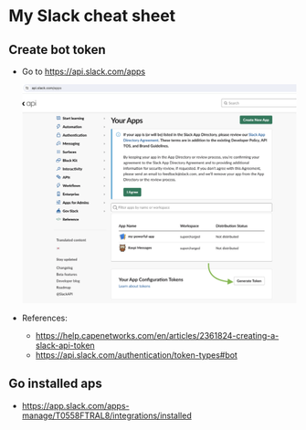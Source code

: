 # My Slack cheat sheet

## Create bot token
- Go to https://api.slack.com/apps

    ![alt text](img/xoxb-token-generate.png)


- References: 
    - https://help.capenetworks.com/en/articles/2361824-creating-a-slack-api-token
    - https://api.slack.com/authentication/token-types#bot



## Go installed aps
- https://app.slack.com/apps-manage/T0558FTRAL8/integrations/installed

